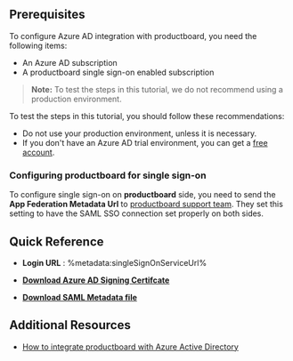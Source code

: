 ## Prerequisites

To configure Azure AD integration with productboard, you need the following items:

- An Azure AD subscription
- A productboard single sign-on enabled subscription

> **Note:**
> To test the steps in this tutorial, we do not recommend using a production environment.

To test the steps in this tutorial, you should follow these recommendations:

- Do not use your production environment, unless it is necessary.
- If you don't have an Azure AD trial environment, you can get a [free account](https://azure.microsoft.com/free/).

### Configuring productboard for single sign-on

To configure single sign-on on **productboard** side, you need to send the **App Federation Metadata Url** to [productboard support team](mailto:support@productboard.com). They set this setting to have the SAML SSO connection set properly on both sides.

## Quick Reference

* **Login URL** : %metadata:singleSignOnServiceUrl%

* **[Download Azure AD Signing Certifcate](%metadata:CertificateDownloadRawUrl%)**

* **[Download SAML Metadata file](%metadata:metadataDownloadUrl%)**

## Additional Resources

* [How to integrate productboard with Azure Active Directory](https://docs.microsoft.com/azure/active-directory/saas-apps/productboard-tutorial)
